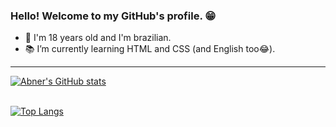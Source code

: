 ### Hello! Welcome to my GitHub's profile. 😁

- 💬 I'm 18 years old and I'm brazilian.
- 📚 I’m currently learning HTML and CSS (and English too😂).
<!-- - 👯 I’m looking to collaborate on ...
- 🤔 I’m looking for help with ...
- 🔭 I'm working ...
- 📫 How to reach me: ...
- 😄 Pronouns: ...
- ⚡ Fun fact: ... -->

<hr>

[![Abner's GitHub stats](https://github-readme-stats.vercel.app/api?username=AMPGomes&hide=contribs,prs&theme=algolia#gh-dark-mode-only&show_icons=true)](https://github.com/AMPGomes/github-readme-stats) <br><br>

[![Top Langs](https://github-readme-stats.vercel.app/api/top-langs/?username=anuraghazra&layout=compact)](https://github.com/anuraghazra/github-readme-stats) <br>

<!-- [![Readme Card](https://github-readme-stats.vercel.app/api/pin/?username=show_owner&repo=github-readme-stats)](https://github.com/show_owner/github-readme-stats) -->
